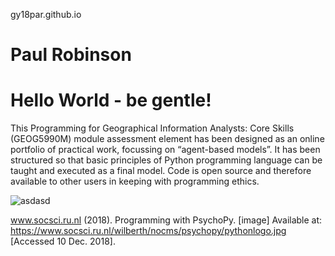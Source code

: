gy18par.github.io 
# Paul Robinson
# Hello World - be gentle!

This Programming for Geographical Information Analysts: Core Skills (GEOG5990M) module assessment element has been designed as an online portfolio of practical work, focussing on “agent-based models”. It has been structured so that basic principles of Python programming language can be taught and executed as a final model. Code is open source and therefore available to other users in keeping with programming ethics.



![asdasd](https://www.socsci.ru.nl/wilberth/nocms/psychopy/pythonlogo.jpg)

www.socsci.ru.nl (2018). Programming with PsychoPy. [image] Available at: https://www.socsci.ru.nl/wilberth/nocms/psychopy/pythonlogo.jpg [Accessed 10 Dec. 2018].
